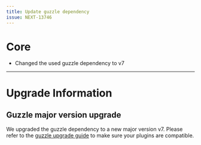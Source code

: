 ```yaml
---
title: Update guzzle dependency
issue: NEXT-13746
---
```

# Core
* Changed the used guzzle dependency to v7
___
# Upgrade Information

## Guzzle major version upgrade
We upgraded the guzzle dependency to a new major version v7. Please refer to the [guzzle upgrade guide](https://github.com/guzzle/guzzle/blob/master/UPGRADING.md#60-to-70) to make sure your plugins are compatible.
